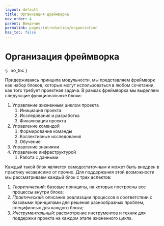 ```yaml
---
layout: default
title: Организация фреймворка
nav_order: 4
parent: Введение
permalink: pages/introduction/organization
has_toc: false
---
```


# Организация фреймворка
{: .no_toc }

Придерживаясь принципа модульности, мы представляем фреймворк как набор блоков, которые могут использоваться в любом сочетании, как того требует проектная задача.
В рамках фреймворка мы выделяем следующие функциональные блоки:
  1. Управление жизненным циклом проекта
     1. Инициация проекта
     2. Исследования и разработка
     3. Финализация проекта
  2. Управление командой
     1. Формирование команды
     2. Коллективные исследования
     3. Обучение
  3. Управление знаниями
  4. Управление инфраструктурой
     1. Работа с данными

Каждый такой блок является самодостаточным и может быть внедрен в практику независимо от прочих. Для поддержания этой возможности мы рассматриваем каждый блок с трех аспектов:
1. *Теоретический*: базовые принципы, на которых построены все процессы внутри блока;
2. *Практический*: описание реализации процессов в соответствии с базовыми принципами для решения разнообразных проблем, специфичных для каждого блока;
3. *Инструментальный*: рассмотрение инструментов и техник для поддержки проекта на каждом этапе жизненного цикла.